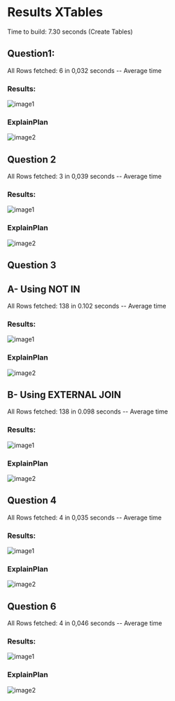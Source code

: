 # Results XTables

Time to build: 7.30 seconds (Create Tables)

## Question1:

All Rows fetched: 6 in 0,032 seconds -- Average time

### Results:
![image1](images/ResultsXQuestion1.png)

### ExplainPlan

![image2](images/ExplainPlanXQuestion1.png)

## Question 2 

All Rows fetched: 3 in 0,039 seconds -- Average time

### Results:
![image1](images/ResultsXQuestion2.png)

### ExplainPlan

![image2](images/ExplainPlanXQuestion2.png)

## Question 3 

## A- Using NOT IN
All Rows fetched: 138 in 0.102 seconds -- Average time

### Results:
![image1](images/ResultsXQuestion3a.png)

### ExplainPlan

![image2](images/ExplainPlanXQuestion3a.png)

## B- Using EXTERNAL JOIN
All Rows fetched: 138 in 0.098 seconds -- Average time

### Results:
![image1](images/ResultsXQuestion3b.png)

### ExplainPlan

![image2](images/ExplainPlanXQuestion3b.png)

## Question 4 

All Rows fetched: 4 in 0,035 seconds -- Average time

### Results:
![image1](images/ResultsXQuestion4.png)

### ExplainPlan

![image2](images/ExplainPlanXQuestion4.png)


## Question 6 

All Rows fetched: 4 in 0,046 seconds -- Average time

### Results:
![image1](images/ResultsXQuestion6.png)

### ExplainPlan

![image2](images/ExplainPlanXQuestion6.png)